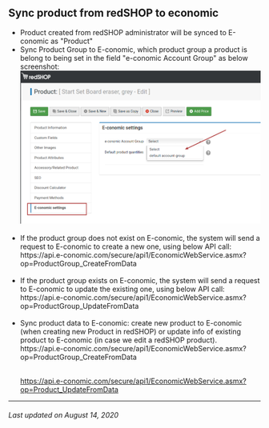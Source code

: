 ## Sync product from redSHOP to economic

<ul>
<li>Product created from redSHOP administrator will be synced to E-conomic as "Product"

<li>Sync Product Group to E-conomic, which product group a product is belong to being set in the field "e-conomic Account Group" as below screenshot:
<img src="./manual/en-US/chapters/e-conomic-integration/img/img3.png" class="example"/><br><br>

<li>If the product group does not exist on E-conomic, the system will send a request to E-conomic to create a new one, using below API call:<br>
https://api.e-conomic.com/secure/api1/EconomicWebService.asmx?op=ProductGroup_CreateFromData <br><br>

<li>If the product group exists on E-conomic,  the system will send a request to E-conomic to update the existing one, using below API call:<br>
https://api.e-conomic.com/secure/api1/EconomicWebService.asmx?op=ProductGroup_UpdateFromData <br><br>

<li>Sync product data to E-conomic: create new product to E-conomic (when creating new Product in redSHOP) or update info of existing product to E-conomic (in case we edit a redSHOP product).<br>
https://api.e-conomic.com/secure/api1/EconomicWebService.asmx?op=ProductGroup_CreateFromData <br><br>

https://api.e-conomic.com/secure/api1/EconomicWebService.asmx?op=Product_UpdateFromData
</ul>

<hr>

<h6>Last updated on August 14, 2020</h6>